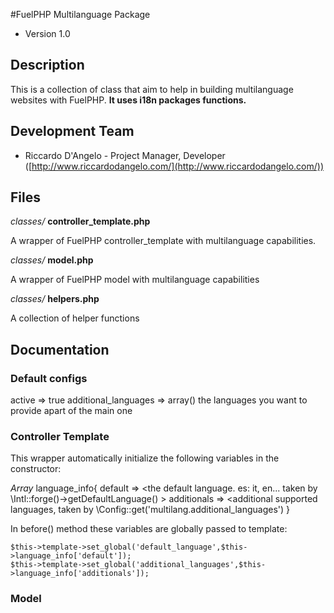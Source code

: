 #FuelPHP Multilanguage Package

* Version 1.0

## Description

This is a collection of class that aim to help in building multilanguage websites with FuelPHP. **It uses i18n packages functions.**

## Development Team

* Riccardo D'Angelo - Project Manager, Developer ([http://www.riccardodangelo.com/](http://www.riccardodangelo.com/))

## Files

*classes/* **controller_template.php**

A wrapper of FuelPHP controller_template with multilanguage capabilities.

*classes/* **model.php**

A wrapper of FuelPHP model with multilanguage capabilities

*classes/* **helpers.php**

A collection of helper functions

## Documentation

### Default configs

active => true
additional_languages => array() the languages you want to provide apart of the main one

### Controller Template

This wrapper automatically initialize the following variables in the constructor:

*Array* language_info{
    default => <the default language. es: it, en... taken by \Intl::forge()->getDefaultLanguage() >
    additionals => <additional supported languages, taken by \Config::get('multilang.additional_languages')
}

In before() method these variables are globally passed to template:

    $this->template->set_global('default_language',$this->language_info['default']);
    $this->template->set_global('additional_languages',$this->language_info['additionals']);

### Model







